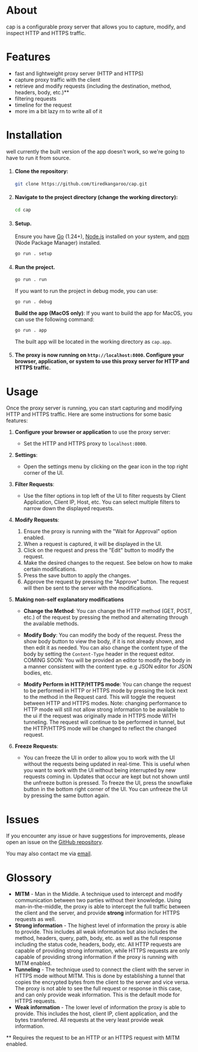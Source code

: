 # About
cap is a configurable proxy server that allows you to capture, modify, and inspect HTTP and HTTPS traffic.


# Features
- fast and lightweight proxy server (HTTP and HTTPS)
- capture proxy traffic with the client
- retrieve and modify requests (including the destination, method, headers, body, etc.)**
- filtering requests
- timeline for the request
- more im a bit lazy rn to write all of it

# Installation
well currently the built version of the app doesn't work, so we're going to have to run it from source.

1. #### Clone the repository:
   ```bash
   git clone https://github.com/tiredkangaroo/cap.git
   ```

2. #### Navigate to the project directory (change the working directory):
   ```bash
   cd cap
    ```
3. #### Setup.
    Ensure you have [Go](https://go.dev/doc/install) (1.24+), [Node.js](https://nodejs.org/) installed on your system, and [npm](https://www.npmjs.com/get-npm) (Node Package Manager) installed.
    ```bash
    go run . setup
    ```
4. #### Run the project.
    ```bash
    go run . run
    ```
    If you want to run the project in debug mode, you can use:
    ```bash
    go run . debug
    ```

    **Build the app (MacOS only)**: If you want to build the app for MacOS, you can use the following command:
    ```bash
    go run . app
    ```
    The built app will be located in the working directory as `cap.app`.

5. #### The proxy is now running on `http://localhost:8000`. Configure your browser, application, or system to use this proxy server for HTTP and HTTPS traffic.

# Usage
Once the proxy server is running, you can start capturing and modifying HTTP and HTTPS traffic. Here are some instructions for some basic features:

1. **Configure your browser or application** to use the proxy server:
   - Set the HTTP and HTTPS proxy to `localhost:8000`.

2. **Settings**:
    - Open the settings menu by clicking on the gear icon in the top right corner of the UI.
3. **Filter Requests**:
    - Use the filter options in top left of the UI to filter requests by Client Application, Client IP, Host, etc. You can select multiple filters to narrow down the displayed requests.

4. **Modify Requests**:
    1. Ensure the proxy is running with the "Wait for Approval" option enabled.
    2. When a request is captured, it will be displayed in the UI.
    3. Click on the request and press the "Edit" button to modify the request.
    4. Make the desired changes to the request. See below on how to make certain modifications.
    5. Press the save button to apply the changes.
    6. Approve the request by pressing the "Approve" button. The request will then be sent to the server with the modifications.

5. **Making non-self explanatory modifications**
    - **Change the Method**: You can change the HTTP method (GET, POST, etc.) of the request by pressing the method and alternating through the available methods.

    - **Modify Body**: You can modify the body of the request. Press the show body button to view the body, if it is not already shown, and then edit it as needed. You can also change the content type of the body by setting the `Content-Type` header in the request editor. COMING SOON: You will be provided an editor to modify the body in a manner consistent with the content type. e.g JSON editor for JSON bodies, etc.

    - **Modify Perform in HTTP/HTTPS mode**: You can change the request to be performed in HTTP or HTTPS mode by pressing the lock next to the method in the Request card. This will toggle the request between HTTP and HTTPS modes. Note: changing performance to HTTP mode will still not allow strong information to be available to the ui if the request was originally made in HTTPS mode WITH tunneling. The request will continue to be performed in tunnel, but the HTTP/HTTPS mode will be changed to reflect the changed request.

6. **Freeze Requests**:
    - You can freeze the UI in order to allow you to work with the UI without the requests being updated in real-time. This is useful when you want to work with the UI without being interrupted by new requests coming in. Updates that occur are kept but not shown until the unfreeze button is pressed. To freeze the UI, press the snowflake button in the bottom right corner of the UI. You can unfreeze the UI by pressing the same button again.

# Issues
If you encounter any issue or have suggestions for improvements, please open an issue on the [GitHub repository](https://tiredkangaroo.github.io/cap/issues).

You may also contact me via [email](mailto:ajinest6@gmail.com).

# Glossory
- **MITM** - Man in the Middle. A technique used to intercept and modify communication between two parties without their knowledge. Using man-in-the-middle, the proxy is able to intercept the full traffic between the client and the server, and provide **strong** information for HTTPS requests as well.
- **Strong information** - The highest level of information the proxy is able to provide. This includes all weak information but also includes the method, headers, query, path, body, etc. as well as the full response including the status code, headers, body, etc. All HTTP requests are capable of providing strong information, while HTTPS requests are only capable of providing strong information if the proxy is running with MITM enabled.
- **Tunneling** - The technique used to connect the client with the server in HTTPS mode without MITM. This is done by establishing a tunnel that copies the encrypted bytes from the client to the server and vice versa. The proxy is not able to see the full request or response in this case, and can only provide weak information. This is the default mode for HTTPS requests.
- **Weak information** - The lower level of information the proxy is able to provide. This includes the host, client IP, client application, and the bytes transferred. All requests at the very least provide weak information.

** Requires the request to be an HTTP or an HTTPS request with MITM enabled.
